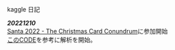 kaggle 日記


***20221210***  
[Santa 2022 - The Christmas Card Conundrum](https://www.kaggle.com/competitions/santa-2022/discussion?sort=most-comments)に参加開始  
[このCODE](https://www.kaggle.com/code/crodoc/82409-improved-baseline-santa-2022)を参考に解析を開始。





